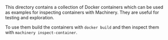 This directory contains a collection of Docker containers which can be used as
examples for inspecting containers with Machinery. They are useful for testing
and exploration.

To use them build the containers with `docker build` and then inspect them with
`machinery inspect-container`.
